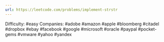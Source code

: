 ```yaml
---
url: https://leetcode.com/problems/implement-strstr
---
```


Difficulty: #easy
Companies: #adobe #amazon #apple #bloomberg #citadel #dropbox #ebay #facebook #google #microsoft #oracle #paypal #pocket-gems #vmware #yahoo #yandex